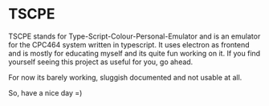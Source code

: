 # TSCPE
TSCPE stands for Type-Script-Colour-Personal-Emulator and is an emulator for the CPC464 system written in typescript. 
It uses electron as frontend and is mostly for educating myself and its quite fun working on it.
If you find yourself seeing this project as useful for you, go ahead.

For now its barely working, sluggish documented and not usable at all. 

So, have a nice day =)